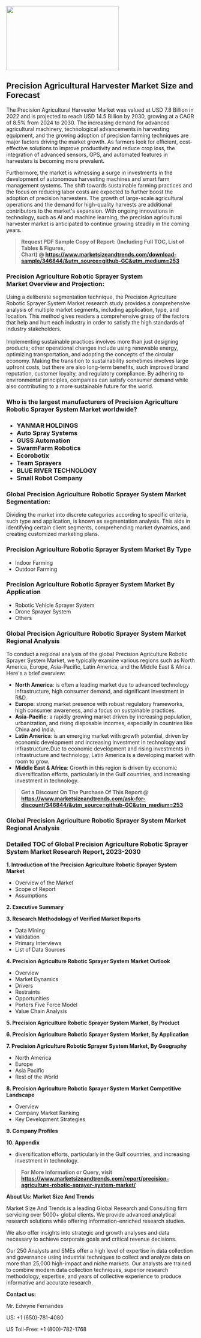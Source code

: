 <p><img class="alignnone size-medium wp-image-20088" src="https://ffe5etoiles.com/wp-content/uploads/2024/12/MST1-300x171.png" alt="" width="300" height="171" /></p><h2>Precision Agricultural Harvester Market Size and Forecast</h2><p>The Precision Agricultural Harvester Market was valued at USD 7.8 Billion in 2022 and is projected to reach USD 14.5 Billion by 2030, growing at a CAGR of 8.5% from 2024 to 2030. The increasing demand for advanced agricultural machinery, technological advancements in harvesting equipment, and the growing adoption of precision farming techniques are major factors driving the market growth. As farmers look for efficient, cost-effective solutions to improve productivity and reduce crop loss, the integration of advanced sensors, GPS, and automated features in harvesters is becoming more prevalent.</p><p>Furthermore, the market is witnessing a surge in investments in the development of autonomous harvesting machines and smart farm management systems. The shift towards sustainable farming practices and the focus on reducing labor costs are expected to further boost the adoption of precision harvesters. The growth of large-scale agricultural operations and the demand for high-quality harvests are additional contributors to the market's expansion. With ongoing innovations in technology, such as AI and machine learning, the precision agricultural harvester market is anticipated to continue growing steadily in the coming years.</p></p><blockquote id="" class=""><strong>Request PDF Sample Copy of Report: (Including Full TOC, List of Tables &amp; Figures, Chart)&nbsp;@&nbsp;<strong><a href="https://www.marketsizeandtrends.com/download-sample/346844/&utm_source=github-GC&utm_medium=253" target="_blank">https://www.marketsizeandtrends.com/download-sample/346844/&utm_source=github-GC&utm_medium=253</a></strong></strong></blockquote><h3 id="" class="">Precision Agriculture Robotic Sprayer System Market&nbsp;Overview and Projection:</h3><p id="" class="">Using a deliberate segmentation technique, the Precision Agriculture Robotic Sprayer System Market research study provides a comprehensive analysis of multiple market segments, including application, type, and location. This method gives readers a comprehensive grasp of the factors that help and hurt each industry in order to satisfy the high standards of industry stakeholders. <br /> <br />Implementing sustainable practices involves more than just designing products; other operational changes include using renewable energy, optimizing transportation, and adopting the concepts of the circular economy. Making the transition to sustainability sometimes involves large upfront costs, but there are also long-term benefits, such improved brand reputation, customer loyalty, and regulatory compliance. By adhering to environmental principles, companies can satisfy consumer demand while also contributing to a more sustainable future for the world.</p><h3 id="" class="">Who is the largest manufacturers of&nbsp;Precision Agriculture Robotic Sprayer System Market worldwide?</h3><h3 class=""><p><ul><li>YANMAR HOLDINGS </li><li> Auto Spray Systems </li><li> GUSS Automation </li><li> SwarmFarm Robotics </li><li> Ecorobotix </li><li> Team Sprayers </li><li> BLUE RIVER TECHNOLOGY </li><li> Small Robot Company</li></ul></p></h3><h3 id="" class="">Global&nbsp;Precision Agriculture Robotic Sprayer System Market Segmentation:</h3><p id="" class="">Dividing the market into discrete categories according to specific criteria, such type and application, is known as segmentation analysis. This aids in identifying certain client segments, comprehending market dynamics, and creating customized marketing plans.</p><h3 id="" class="">Precision Agriculture Robotic Sprayer System Market&nbsp;By Type</h3><p><p><ul><li>Indoor Farming</li><li> Outdoor Farming</p></li></ul></p></p><h3 id="" class="">Precision Agriculture Robotic Sprayer System Market&nbsp;By Application</h3><p class=""><p><ul><li>Robotic Vehicle Sprayer System</li><li> Drone Sprayer System</li><li> Others</li></ul></p></p><h3 id="" class="">Global Precision Agriculture Robotic Sprayer System Market Regional Analysis</h3><p id="" class="">To conduct a regional analysis of the global Precision Agriculture Robotic Sprayer System Market, we typically examine various regions such as North America, Europe, Asia-Pacific, Latin America, and the Middle East &amp; Africa. Here's a brief overview:</p><ul><li><strong>North America</strong>: is often a leading market due to advanced technology infrastructure, high consumer demand, and significant investment in R&amp;D.</li><li><strong>Europe</strong>: strong market presence with robust regulatory frameworks, high consumer awareness, and a focus on sustainable practices.</li><li><strong>Asia-Pacific</strong>: a rapidly growing market driven by increasing population, urbanization, and rising disposable incomes, especially in countries like China and India.</li><li><strong>Latin America</strong>: is an emerging market with growth potential, driven by economic development and increasing investment in technology and infrastructure.Due to economic development and rising investments in infrastructure and technology, Latin America is a developing market with room to grow.</li><li><strong>Middle East &amp; Africa</strong>: Growth in this region is driven by economic diversification efforts, particularly in the Gulf countries, and increasing investment in technology.</li></ul><blockquote id="" class=""><strong>Get a Discount On The Purchase Of This Report @ <strong><a href="https://www.marketsizeandtrends.com/ask-for-discount/346844/&utm_source=github-GC&utm_medium=253" target="_blank">https://www.marketsizeandtrends.com/ask-for-discount/346844/&utm_source=github-GC&utm_medium=253</a></strong></strong></blockquote><h3 id="" class="">Global Precision Agriculture Robotic Sprayer System Market Regional Analysis</h3><h3 id="" class="">Detailed TOC of Global Precision Agriculture Robotic Sprayer System Market Research Report, 2023-2030</h3><p id="" class=""><strong>1. Introduction of the Precision Agriculture Robotic Sprayer System Market</strong></p><ul><li>Overview of the Market</li><li>Scope of Report</li><li>Assumptions</li></ul><p id="" class=""><strong>2. Executive Summary</strong></p><p id="" class=""><strong>3. Research Methodology of Verified Market Reports</strong></p><ul><li>Data Mining</li><li>Validation</li><li>Primary Interviews</li><li>List of Data Sources</li></ul><p id="" class=""><strong>4. Precision Agriculture Robotic Sprayer System Market Outlook</strong></p><ul><li>Overview</li><li>Market Dynamics</li><li>Drivers</li><li>Restraints</li><li>Opportunities</li><li>Porters Five Force Model</li><li>Value Chain Analysis</li></ul><p id="" class=""><strong>5. Precision Agriculture Robotic Sprayer System Market, By Product</strong></p><p id="" class=""><strong>6. Precision Agriculture Robotic Sprayer System Market, By Application</strong></p><p id="" class=""><strong>7. Precision Agriculture Robotic Sprayer System Market, By Geography</strong></p><ul><li>North America</li><li>Europe</li><li>Asia Pacific</li><li>Rest of the World</li></ul><p id="" class=""><strong>8. Precision Agriculture Robotic Sprayer System Market Competitive Landscape</strong></p><ul><li>Overview</li><li>Company Market Ranking</li><li>Key Development Strategies</li></ul><p id="" class=""><strong>9. Company Profiles</strong></p><p id="" class=""><strong>10. Appendix</strong></p><ul><li>diversification efforts, particularly in the Gulf countries, and increasing investment in technology.</li></ul><blockquote id="" class=""><strong>For More Information or Query, visit <strong><strong><a href="https://www.marketsizeandtrends.com/report/precision-agriculture-robotic-sprayer-system-market/" target="_blank">https://www.marketsizeandtrends.com/report/precision-agriculture-robotic-sprayer-system-market/</a></strong></strong></strong></blockquote><p id="" class=""><strong>About Us: Market Size And Trends</strong></p><p id="" class="">Market Size And Trends is a leading Global Research and Consulting firm servicing over 5000+ global clients. We provide advanced analytical research solutions while offering information-enriched research studies.</p><p id="" class="">We also offer insights into strategic and growth analyses and data necessary to achieve corporate goals and critical revenue decisions.</p><p id="" class="">Our 250 Analysts and SMEs offer a high level of expertise in data collection and governance using industrial techniques to collect and analyze data on more than 25,000 high-impact and niche markets. Our analysts are trained to combine modern data collection techniques, superior research methodology, expertise, and years of collective experience to produce informative and accurate research.</p><p id="" class=""><strong>Contact us:</strong></p><p id="" class="">Mr. Edwyne Fernandes</p><p id="" class="">US: +1 (650)-781-4080</p><p id="" class="">US Toll-Free: +1 (800)-782-1768</p>
